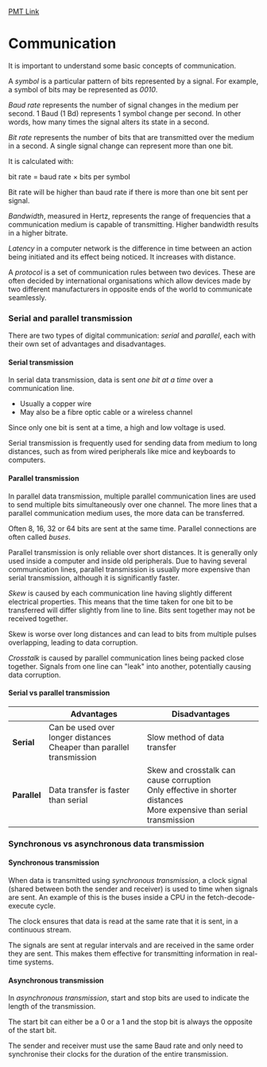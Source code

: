 [PMT Link](https://www.physicsandmathstutor.com/pdf-pages/?pdf=https%3A%2F%2Fpmt.physicsandmathstutor.com%2Fdownload%2FComputer-Science%2FA-level%2FNotes%2FAQA%2F09-Fundamentals-of-Communication-and-Networking%2FAdvanced%2F9.1.%20Communication%20-%20Advanced.pdf)

# Communication

It is important to understand some basic concepts of communication.

A *symbol* is a particular pattern of bits represented by a signal. For example, a symbol of bits may be represented as *0010*.

*Baud rate* represents the number of signal changes in the medium per second. 1 Baud (1 Bd) represents 1 symbol change per second. In other words, how many times the signal alters its state in a second.

*Bit rate* represents the number of bits that are transmitted over the medium in a second. A single signal change can represent more than one bit.

It is calculated with:

bit rate  $=$  baud rate $\times$ bits per symbol

Bit rate will be higher than baud rate if there is more than one bit sent per signal.

*Bandwidth*, measured in Hertz, represents the range of frequencies that a communication medium is capable of transmitting. Higher bandwidth results in a higher bitrate.

*Latency* in a computer network is the difference in time between an action being initiated and its effect being noticed. It increases with distance.

A *protocol* is a set of communication rules between two devices. These are often decided by international organisations which allow devices made by two different manufacturers in opposite ends of the world to communicate seamlessly.

### Serial and parallel transmission

There are two types of digital communication: *serial* and *parallel*, each with their own set of advantages and disadvantages. 

#### Serial transmission

In serial data transmission, data is sent *one bit at a time* over a communication line.
- Usually a copper wire
- May also be a fibre optic cable or a wireless channel

Since only one bit is sent at a time, a high and low voltage is used.

Serial transmission is frequently used for sending data from medium to long distances, such as from wired peripherals like mice and keyboards to computers.

#### Parallel transmission

In parallel data transmission, multiple parallel communication lines are used to send multiple bits simultaneously over one channel. The more lines that a parallel communication medium uses, the more data can be transferred.

Often 8, 16, 32 or 64 bits are sent at the same time. Parallel connections are often called *buses*.

Parallel transmission is only reliable over short distances. It is generally only used inside a computer and inside old peripherals. Due to having several communication lines, parallel transmission is usually more expensive than serial transmission, although it is significantly faster.

*Skew* is caused by each communication line having slightly different electrical properties. This means that the time taken for one bit to be transferred will differ slightly from line to line. Bits sent together may not be received together.

Skew is worse over long distances and can lead to bits from multiple pulses overlapping, leading to data corruption.

*Crosstalk* is caused by parallel communication lines being packed close together. Signals from one line can "leak" into another, potentially causing data corruption.

#### Serial vs parallel transmission

|              | **Advantages**                                                          | **Disadvantages**                                                                                                         |
| ------------ | ----------------------------------------------------------------------- | ------------------------------------------------------------------------------------------------------------------------- |
| **Serial**   | Can be used over longer distances<br>Cheaper than parallel transmission | Slow method of data transfer                                                                                              |
| **Parallel** | Data transfer is faster than serial                                     | Skew and crosstalk can cause corruption<br>Only effective in shorter distances<br>More expensive than serial transmission |

### Synchronous vs asynchronous data transmission


#### Synchronous transmission

When data is transmitted using *synchronous transmission*, a clock signal (shared between both the sender and receiver) is used to time when signals are sent. An example of this is the buses inside a CPU in the fetch-decode-execute cycle.

The clock ensures that data is read at the same rate that it is sent, in a continuous stream.

The signals are sent at regular intervals and are received in the same order they are sent. This makes them effective for transmitting information in real-time systems.

#### Asynchronous transmission

In *asynchronous transmission*, start and stop bits are used to indicate the length of the transmission.

The start bit can either be a 0 or a 1 and the stop bit is always the opposite of the start bit.

The sender and receiver must use the same Baud rate and only need to synchronise their clocks for the duration of the entire transmission.

